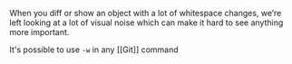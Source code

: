 When you diff or show an object with a lot of whitespace changes, we’re left looking at a lot of visual noise which can make it hard to see anything more important. 

It's possible to use `-w` in any [[Git]] command